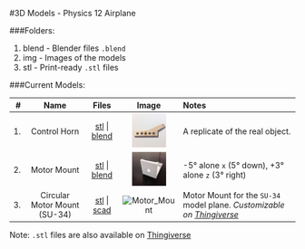 #3D Models - Physics 12 Airplane

###Folders:
1. blend - Blender files `.blend`
2. img - Images of the models
3. stl - Print-ready `.stl` files

###Current Models:

| # | Name | Files | Image | Notes
|--:|:-----:|:-------:|:------:|:-------
|1. | Control Horn | [stl](stl/Control_Horn.stl) &#124; [blend](blend/Control_Horn.blend) | <img src="img/Control_Horn.jpg" height="60" alt="Control_Horn"/> | A replicate of the real object.
|2. | Motor Mount | [stl](stl/Motor_Mount.stl) &#124; [blend](blend/Motor_Mount.blend) | <img src="img/Motor_Mount.jpg" height="60" alt="Motor_Mount"/> | -5&deg; alone `x` (5&deg; down), +3&deg; alone `z` (3&deg; right)
|3. | Circular Motor Mount (SU-34) | [stl](stl/Circular_Motor_Mount.stl) &#124; [scad](scad/Circular_Motor_Mount.scad) | <img src="http://thingiverse-production-new.s3.amazonaws.com/renders/fa/bb/86/ec/65/Circular_Motor_Mount_preview_featured.jpg" height="60" alt="Motor_Mount"/> | Motor Mount for the `SU-34` model plane. *Customizable on [Thingiverse](http://www.thingiverse.com/thing:707732)*

Note: `.stl` files are also available on [Thingiverse](http://www.thingiverse.com/benz/collections/physics-12-airplane)
